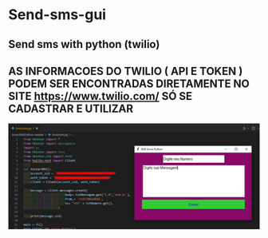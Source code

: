 # Send-sms-gui
## Send sms with python (twilio)
## AS INFORMACOES DO TWILIO ( API E TOKEN ) PODEM SER ENCONTRADAS DIRETAMENTE NO SITE https://www.twilio.com/ SÓ SE CADASTRAR E UTILIZAR
<p align='center'>
  <img width='700px' src='img.jpg'> 
</p>
